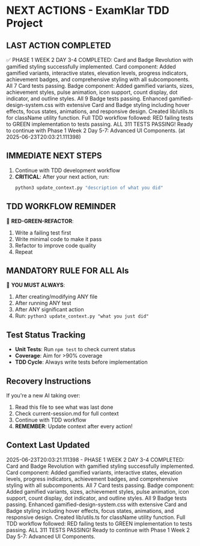 # NEXT ACTIONS - ExamKlar TDD Project

## LAST ACTION COMPLETED
✅ PHASE 1 WEEK 2 DAY 3-4 COMPLETED: Card and Badge Revolution with gamified styling successfully implemented. Card component: Added gamified variants, interactive states, elevation levels, progress indicators, achievement badges, and comprehensive styling with all subcomponents. All 7 Card tests passing. Badge component: Added gamified variants, sizes, achievement styles, pulse animation, icon support, count display, dot indicator, and outline styles. All 9 Badge tests passing. Enhanced gamified-design-system.css with extensive Card and Badge styling including hover effects, focus states, animations, and responsive design. Created lib/utils.ts for className utility function. Full TDD workflow followed: RED failing tests to GREEN implementation to tests passing. ALL 311 TESTS PASSING! Ready to continue with Phase 1 Week 2 Day 5-7: Advanced UI Components. (at 2025-06-23T20:03:21.111398)

## IMMEDIATE NEXT STEPS
1. Continue with TDD development workflow
2. **CRITICAL**: After your next action, run:
   ```bash
   python3 update_context.py "description of what you did"
   ```

## TDD WORKFLOW REMINDER
🧪 **RED-GREEN-REFACTOR**:
1. Write a failing test first
2. Write minimal code to make it pass
3. Refactor to improve code quality
4. Repeat

## MANDATORY RULE FOR ALL AIs
🚨 **YOU MUST ALWAYS**:
1. After creating/modifying ANY file
2. After running ANY test
3. After ANY significant action
4. Run: `python3 update_context.py "what you just did"`

## Test Status Tracking
- **Unit Tests**: Run `npm test` to check current status
- **Coverage**: Aim for >90% coverage
- **TDD Cycle**: Always write tests before implementation

## Recovery Instructions
If you're a new AI taking over:
1. Read this file to see what was last done
2. Check current-session.md for full context
3. Continue with TDD workflow
4. **REMEMBER**: Update context after every action!

## Context Last Updated
2025-06-23T20:03:21.111398 - PHASE 1 WEEK 2 DAY 3-4 COMPLETED: Card and Badge Revolution with gamified styling successfully implemented. Card component: Added gamified variants, interactive states, elevation levels, progress indicators, achievement badges, and comprehensive styling with all subcomponents. All 7 Card tests passing. Badge component: Added gamified variants, sizes, achievement styles, pulse animation, icon support, count display, dot indicator, and outline styles. All 9 Badge tests passing. Enhanced gamified-design-system.css with extensive Card and Badge styling including hover effects, focus states, animations, and responsive design. Created lib/utils.ts for className utility function. Full TDD workflow followed: RED failing tests to GREEN implementation to tests passing. ALL 311 TESTS PASSING! Ready to continue with Phase 1 Week 2 Day 5-7: Advanced UI Components.

